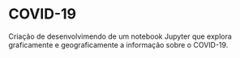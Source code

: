 # COVID-19
 Criação de desenvolvimendo de um notebook Jupyter que explora graficamente e geograficamente a informação sobre o COVID-19.
